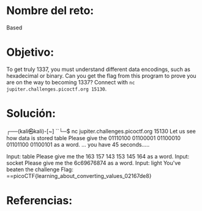 # Nombre del reto:

Based
# Objetivo:
To get truly 1337, you must understand different data encodings, such as hexadecimal or binary. Can you get the flag from this program to prove you are on the way to becoming 1337? Connect with `nc jupiter.challenges.picoctf.org 15130`.
# Solución:
┌──(kali㉿kali)-[~]
``└─$ nc jupiter.challenges.picoctf.org 15130
Let us see how data is stored
table
Please give the 01110100 01100001 01100010 01101100 01100101 as a word.
...
you have 45 seconds.....

Input:
table
Please give me the  163 157 143 153 145 164 as a word.
Input:
socket
Please give me the 6c69676874 as a word.
Input:
light
You've beaten the challenge
Flag: ==picoCTF{learning_about_converting_values_02167de8}

# Referencias: